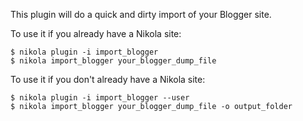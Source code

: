 This plugin will do a quick and dirty import of your Blogger site.

To use it if you already have a Nikola site:

```
$ nikola plugin -i import_blogger
$ nikola import_blogger your_blogger_dump_file
```

To use it if you don't already have a Nikola site:

```
$ nikola plugin -i import_blogger --user
$ nikola import_blogger your_blogger_dump_file -o output_folder
```

